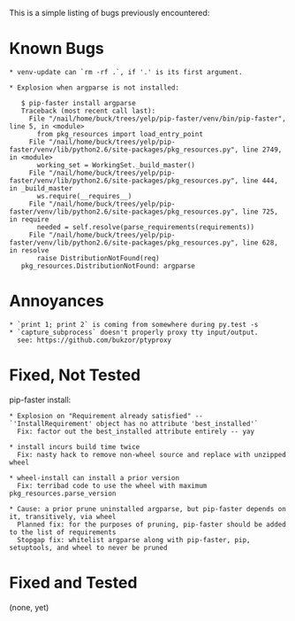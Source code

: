 This is a simple listing of bugs previously encountered:

Known Bugs
============

    * venv-update can `rm -rf .`, if '.' is its first argument.

    * Explosion when argparse is not installed:

       $ pip-faster install argparse
       Traceback (most recent call last):
         File "/nail/home/buck/trees/yelp/pip-faster/venv/bin/pip-faster", line 5, in <module>
           from pkg_resources import load_entry_point
         File "/nail/home/buck/trees/yelp/pip-faster/venv/lib/python2.6/site-packages/pkg_resources.py", line 2749, in <module>
           working_set = WorkingSet._build_master()
         File "/nail/home/buck/trees/yelp/pip-faster/venv/lib/python2.6/site-packages/pkg_resources.py", line 444, in _build_master
           ws.require(__requires__)
         File "/nail/home/buck/trees/yelp/pip-faster/venv/lib/python2.6/site-packages/pkg_resources.py", line 725, in require
           needed = self.resolve(parse_requirements(requirements))
         File "/nail/home/buck/trees/yelp/pip-faster/venv/lib/python2.6/site-packages/pkg_resources.py", line 628, in resolve
           raise DistributionNotFound(req)
       pkg_resources.DistributionNotFound: argparse


Annoyances
==========

    * `print 1; print 2` is coming from somewhere during py.test -s
    * `capture_subprocess` doesn't properly proxy tty input/output.
      see: https://github.com/bukzor/ptyproxy


Fixed, Not Tested
=================

pip-faster install:

    * Explosion on "Requirement already satisfied" -- `'InstallRequirement' object has no attribute 'best_installed'`
      Fix: factor out the best_installed attribute entirely -- yay

    * install incurs build time twice
      Fix: nasty hack to remove non-wheel source and replace with unzipped wheel

    * wheel-install can install a prior version
      Fix: terribad code to use the wheel with maximum pkg_resources.parse_version

    * Cause: a prior prune uninstalled argparse, but pip-faster depends on it, transitively, via wheel
      Planned fix: for the purposes of pruning, pip-faster should be added to the list of requirements
      Stopgap fix: whitelist argparse along with pip-faster, pip, setuptools, and wheel to never be pruned


Fixed and Tested
================

(none, yet)
